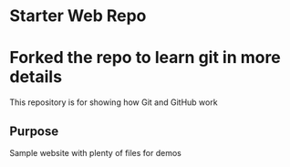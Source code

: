 # Starter Web Repo
# Forked the repo to learn git in more details
This repository is for showing how Git and GitHub work

## Purpose

Sample website with plenty of files for demos
